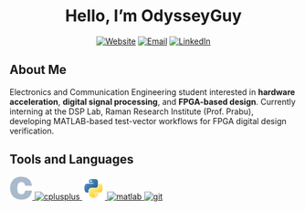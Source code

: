 <div align="center">
  <h1>Hello, I’m OdysseyGuy</h1>

   [![Website](https://img.shields.io/badge/Website-rikseth.com-red?style=for-the-badge&logo=firefox)](https://rikseth.com)
   [![Email](https://img.shields.io/badge/Email-rikseth.acad%40gmail.com-purple?style=for-the-badge&logo=gmail&logoColor=white)](mailto:rikseth.acad@gmail.com)
   [![LinkedIn](https://img.shields.io/badge/LinkedIn-Connect-blue?style=for-the-badge&logoColor=white)](https://linkedin.com/in/rikseth)
</div>

## About Me
Electronics and Communication Engineering student interested in **hardware acceleration**, **digital signal processing**, and **FPGA-based design**.
Currently interning at the DSP Lab, Raman Research Institute (Prof. Prabu), developing MATLAB-based test-vector workflows for FPGA digital design verification.

## Tools and Languages
<a href="https://www.cprogramming.com/" target="_blank" rel="noreferrer nofollow"> <img src="https://raw.githubusercontent.com/devicons/devicon/master/icons/c/c-original.svg" alt="c" width="40" height="40"/> </a>
<a href="https://www.cprogramming.com/" target="_blank" rel="noreferrer nofollow"> <img src="https://cdn.jsdelivr.net/gh/devicons/devicon/icons/cplusplus/cplusplus-original.svg" alt="cplusplus" width="40" height="40"/> </a>
<a href="https://www.python.org" target="_blank" rel="noreferrer nofollow"> <img src="https://raw.githubusercontent.com/devicons/devicon/master/icons/python/python-original.svg" alt="python" width="40" height="40"/> </a>
<a href="https://www.mathworks.com/products/matlab.html" target="_blank" rel="noreferrer nofollow"> <img src="https://cdn.jsdelivr.net/gh/devicons/devicon@latest/icons/matlab/matlab-original.svg" alt="matlab" width="40" height="40"/> </a>
<a href="https://git-scm.com/" target="_blank" rel="noreferrer nofollow"> <img src="https://www.vectorlogo.zone/logos/git-scm/git-scm-icon.svg" alt="git" width="40" height="40"/> </a>
